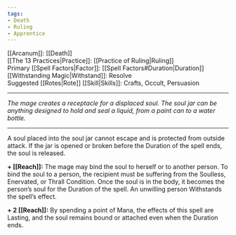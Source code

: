 ```yaml
---
tags:
- Death
- Ruling
- Apprentice
---
```


[[Arcanum]]: [[Death]]\
[[The 13 Practices|Practice]]: [[Practice of Ruling|Ruling]]\
Primary [[Spell Factors|Factor]]: [[Spell Factors#Duration|Duration]]\
[[Withstanding Magic|Withstand]]: Resolve\
Suggested [[Rotes|Rote]] [[Skill|Skills]]: Crafts, Occult, Persuasion

---

_The mage creates a receptacle for a displaced soul. The soul jar can be anything designed to hold and seal a liquid, from a paint can to a water bottle._

---

A soul placed into the soul jar cannot escape and is protected from outside attack. If the jar is opened or broken before the Duration of the spell ends, the soul is released.

**+  [[Reach]]:** The mage may bind the soul to herself or to another person. To bind the soul to a person, the recipient must be suffering from the Soulless, Enervated, or Thrall Condition. Once the soul is in the body, it becomes the person’s soul for the Duration of the spell. An unwilling person Withstands the spell’s effect.

**+ 2 [[Reach]]:** By spending a point of Mana, the effects of this spell are Lasting, and the soul remains bound or attached even when the Duration ends.